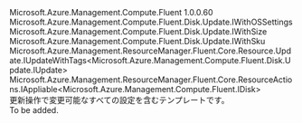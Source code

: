 <Type Name="IUpdate" FullName="Microsoft.Azure.Management.Compute.Fluent.Disk.Update.IUpdate">
  <TypeSignature Language="C#" Value="public interface IUpdate : Microsoft.Azure.Management.Compute.Fluent.Disk.Update.IWithOSSettings, Microsoft.Azure.Management.Compute.Fluent.Disk.Update.IWithSize, Microsoft.Azure.Management.Compute.Fluent.Disk.Update.IWithSku, Microsoft.Azure.Management.ResourceManager.Fluent.Core.Resource.Update.IUpdateWithTags&lt;Microsoft.Azure.Management.Compute.Fluent.Disk.Update.IUpdate&gt;, Microsoft.Azure.Management.ResourceManager.Fluent.Core.ResourceActions.IAppliable&lt;Microsoft.Azure.Management.Compute.Fluent.IDisk&gt;" />
  <TypeSignature Language="ILAsm" Value=".class public interface auto ansi abstract IUpdate implements class Microsoft.Azure.Management.Compute.Fluent.Disk.Update.IWithOSSettings, class Microsoft.Azure.Management.Compute.Fluent.Disk.Update.IWithSize, class Microsoft.Azure.Management.Compute.Fluent.Disk.Update.IWithSku, class Microsoft.Azure.Management.ResourceManager.Fluent.Core.Resource.Update.IUpdateWithTags`1&lt;class Microsoft.Azure.Management.Compute.Fluent.Disk.Update.IUpdate&gt;, class Microsoft.Azure.Management.ResourceManager.Fluent.Core.ResourceActions.IAppliable`1&lt;class Microsoft.Azure.Management.Compute.Fluent.IDisk&gt;, class Microsoft.Azure.Management.ResourceManager.Fluent.Core.ResourceActions.IIndexable" />
  <TypeSignature Language="DocId" Value="T:Microsoft.Azure.Management.Compute.Fluent.Disk.Update.IUpdate" />
  <TypeSignature Language="VB.NET" Value="Public Interface IUpdate&#xA;Implements IAppliable(Of IDisk), IUpdateWithTags(Of IUpdate), IWithOSSettings, IWithSize, IWithSku" />
  <TypeSignature Language="F#" Value="type IUpdate = interface&#xA;    interface IAppliable&lt;IDisk&gt;&#xA;    interface IIndexable&#xA;    interface IUpdateWithTags&lt;IUpdate&gt;&#xA;    interface IWithSku&#xA;    interface IWithSize&#xA;    interface IWithOSSettings" />
  <AssemblyInfo>
    <AssemblyName>Microsoft.Azure.Management.Compute.Fluent</AssemblyName>
    <AssemblyVersion>1.0.0.60</AssemblyVersion>
  </AssemblyInfo>
  <Interfaces>
    <Interface>
      <InterfaceName>Microsoft.Azure.Management.Compute.Fluent.Disk.Update.IWithOSSettings</InterfaceName>
    </Interface>
    <Interface>
      <InterfaceName>Microsoft.Azure.Management.Compute.Fluent.Disk.Update.IWithSize</InterfaceName>
    </Interface>
    <Interface>
      <InterfaceName>Microsoft.Azure.Management.Compute.Fluent.Disk.Update.IWithSku</InterfaceName>
    </Interface>
    <Interface>
      <InterfaceName>Microsoft.Azure.Management.ResourceManager.Fluent.Core.Resource.Update.IUpdateWithTags&lt;Microsoft.Azure.Management.Compute.Fluent.Disk.Update.IUpdate&gt;</InterfaceName>
    </Interface>
    <Interface>
      <InterfaceName>Microsoft.Azure.Management.ResourceManager.Fluent.Core.ResourceActions.IAppliable&lt;Microsoft.Azure.Management.Compute.Fluent.IDisk&gt;</InterfaceName>
    </Interface>
  </Interfaces>
  <Docs>
    <summary>
            更新操作で変更可能なすべての設定を含むテンプレートです。
            </summary>
    <remarks>To be added.</remarks>
  </Docs>
  <Members />
</Type>